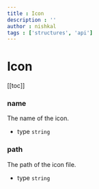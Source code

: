 ```yaml
---
title : Icon
description : ''
author : nishkal
tags : ['structures', 'api']
---
```


# Icon

[[toc]]

### name
The name of the icon.
* type `string`

### path
The path of the icon file.
* type `string`